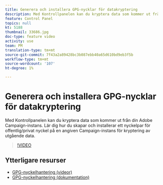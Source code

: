 ```yaml
---
title: Generera och installera GPG-nycklar för datakryptering
description: Med Kontrollpanelen kan du kryptera data som kommer ut från din Adobe Campaign-instans. Lär dig hur du skapar och installerar ett nyckelpar för offentlig/privat nyckel på en angiven Campaign-instans för kryptering av utgående data.
feature: Control Panel
topics: null
kt: 5188
thumbnail: 33686.jpg
doc-type: feature video
activity: use
team: PM
translation-type: tm+mt
source-git-commit: 7f43a2a89428bc3b087ebb40a65d610bd9eb3f5b
workflow-type: tm+mt
source-wordcount: '107'
ht-degree: 1%

---
```



# Generera och installera GPG-nycklar för datakryptering

Med Kontrollpanelen kan du kryptera data som kommer ut från din Adobe Campaign-instans. Lär dig hur du skapar och installerar ett nyckelpar för offentlig/privat nyckel på en angiven Campaign-instans för kryptering av utgående data.

>[!VIDEO](https://video.tv.adobe.com/v/36386?quality=12)

## Ytterligare resurser

* [GPG-nyckelhantering (videor)](./gpg-key-management-overview.md)
* [GPG-nyckelhantering (dokumentation)](https://docs.adobe.com/content/help/en/control-panel/using/instances-settings/gpg-keys-management.html)
